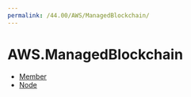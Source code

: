```yaml
---
permalink: /44.00/AWS/ManagedBlockchain/
---
```


# AWS.ManagedBlockchain



* [Member](Member.md)
* [Node](Node.md)